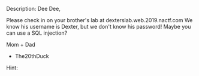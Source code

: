 Description:
Dee Dee, 

Please check in on your brother's lab at dexterslab.web.2019.nactf.com
We know his username is Dexter, but we don't know his password! Maybe you can use a SQL injection?

Mom + Dad

- The20thDuck

Hint:
